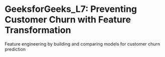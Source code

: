 # GeeksforGeeks_L7: Preventing Customer Churn with Feature Transformation
Feature engineering by building and comparing models for customer churn prediction 
